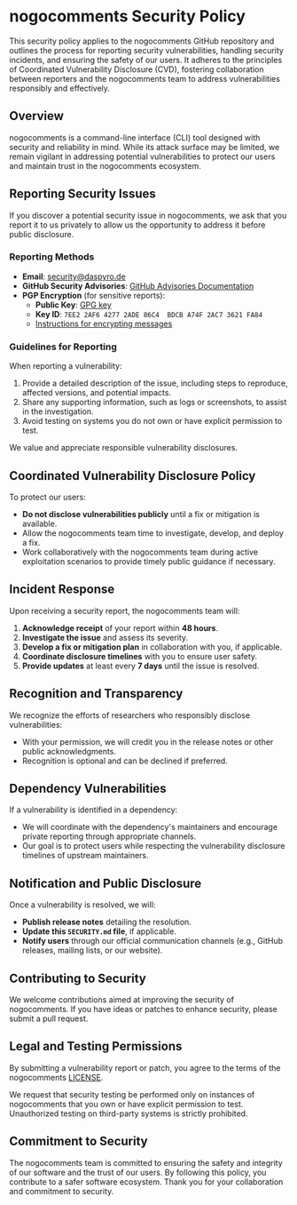 # nogocomments Security Policy

This security policy applies to the nogocomments GitHub repository
and outlines the process for reporting security vulnerabilities, handling
security incidents, and ensuring the safety of our users. It adheres to
the principles of Coordinated Vulnerability Disclosure (CVD), fostering
collaboration between reporters and the nogocomments team to address
vulnerabilities responsibly and effectively.

## Overview

nogocomments is a command-line interface (CLI) tool designed with
security and reliability in mind. While its attack surface may be limited,
we remain vigilant in addressing potential vulnerabilities to protect our
users and maintain trust in the nogocomments ecosystem.

## Reporting Security Issues

If you discover a potential security issue in nogocomments, we ask
that you report it to us privately to allow us the opportunity to address
it before public disclosure.

### Reporting Methods

- **Email**: [security@daspyro.de](mailto:security@daspyro.de)
- **GitHub Security Advisories**: [GitHub Advisories Documentation](https://docs.github.com/en/code-security/security-advisories/about-security-advisories)
- **PGP Encryption** (for sensitive reports):
  - **Public Key**: [GPG key](https://keys.openpgp.org/vks/v1/by-fingerprint/7EE22AF642772ADE86C4BDCBA74F2AC73621FA84)
  - **Key ID**: `7EE2 2AF6 4277 2ADE 86C4  BDCB A74F 2AC7 3621 FA84`
  - [Instructions for encrypting messages](https://example.com/pgp-instructions)

### Guidelines for Reporting

When reporting a vulnerability:

1. Provide a detailed description of the issue, including steps to reproduce,
affected versions, and potential impacts.
2. Share any supporting information, such as logs or screenshots, to assist
in the investigation.
3. Avoid testing on systems you do not own or have explicit permission to test.

We value and appreciate responsible vulnerability disclosures.

## Coordinated Vulnerability Disclosure Policy

To protect our users:

- **Do not disclose vulnerabilities publicly** until a fix or mitigation is available.
- Allow the nogocomments team time to investigate, develop, and deploy a fix.
- Work collaboratively with the nogocomments team during active exploitation
scenarios to provide timely public guidance if necessary.

## Incident Response

Upon receiving a security report, the nogocomments team will:

1. **Acknowledge receipt** of your report within **48 hours**.
2. **Investigate the issue** and assess its severity.
3. **Develop a fix or mitigation plan** in collaboration with you,
if applicable.
4. **Coordinate disclosure timelines** with you to ensure user safety.
5. **Provide updates** at least every **7 days** until the issue is resolved.

## Recognition and Transparency

We recognize the efforts of researchers who responsibly disclose
vulnerabilities:

- With your permission, we will credit you in the release notes or other
public acknowledgments.
- Recognition is optional and can be declined if preferred.

## Dependency Vulnerabilities

If a vulnerability is identified in a dependency:

- We will coordinate with the dependency's maintainers and encourage 
private reporting through appropriate channels.
- Our goal is to protect users while respecting the vulnerability
disclosure timelines of upstream maintainers.

## Notification and Public Disclosure

Once a vulnerability is resolved, we will:

- **Publish release notes** detailing the resolution.
- **Update this `SECURITY.md` file**, if applicable.
- **Notify users** through our official communication channels (e.g.,
GitHub releases, mailing lists, or our website).

## Contributing to Security

We welcome contributions aimed at improving the security of
nogocomments. If you have ideas or patches to enhance security, please
submit a pull request.

## Legal and Testing Permissions

By submitting a vulnerability report or patch, you agree to the terms of
the nogocomments [LICENSE](LICENSE).

We request that security testing be performed only on instances of
nogocomments that you own or have explicit permission to test.
Unauthorized testing on third-party systems is strictly prohibited.

## Commitment to Security

The nogocomments team is committed to ensuring the safety and
integrity of our software and the trust of our users. By following this
policy, you contribute to a safer software ecosystem. Thank you for your
collaboration and commitment to security.
